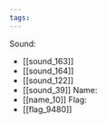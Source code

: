 ```yaml
---
tags:
---
```

Sound:
- [[sound_163]]
- [[sound_164]]
- [[sound_122]]
- [[sound_39]]
Name:
- [[name_10]]
Flag:
- [[flag_9480]]
